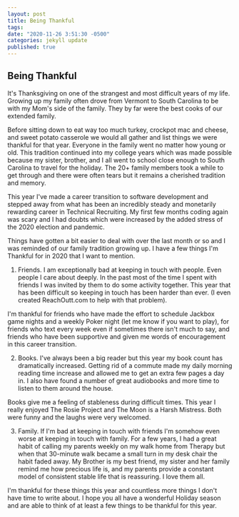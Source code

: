 ```yaml
---
layout: post
title: Being Thankful
tags: 
date: "2020-11-26 3:51:30 -0500"
categories: jekyll update
published: true
---
```


## Being Thankful

It's Thanksgiving on one of the strangest and most difficult years of my life. Growing up my family often drove from Vermont to South Carolina to be with my Mom's side of the family. They by far were the best cooks of our extended family. 

Before sitting down to eat way too much turkey, crockpot mac and cheese, and sweet potato casserole we would all gather and list things we were thankful for that year. Everyone in the family went no matter how young or old. This tradition continued into my college years which was made possible because my sister, brother, and I all went to school close enough to South Carolina to travel for the holiday. The 20+ family members took a while to get through and there were often tears but it remains a cherished tradition and memory.

This year I've made a career transition to software development and stepped away from what has been an incredibly steady and monetarily rewarding career in Technical Recruiting. My first few months coding again was scary and I had doubts which were increased by the added stress of the 2020 election and pandemic. 

Things have gotten a bit easier to deal with over the last month or so and I was reminded of our family tradition growing up. I have a few things I'm Thankful for in 2020 that I want to mention. 

1. Friends. 
I am exceptionally bad at keeping in touch with people. Even people I care about deeply. In the past most of the time I spent with friends I was invited by them to do some activity together. This year that has been difficult so keeping in touch has been harder than ever. (I even created ReachOutt.com to help with that problem). 

I'm thankful for friends who have made the effort to schedule Jackbox game nights and a weekly Poker night (let me know if you want to play), for friends who text every week even if sometimes there isn't much to say, and friends who have been supportive and given me words of encouragement in this career transition.

2. Books.
I've always been a big reader but this year my book count has dramatically increased. Getting rid of a commute made my daily morning reading time increase and allowed me to get an extra few pages a day in. I also have found a number of great audiobooks and more time to listen to them around the house. 

Books give me a feeling of stableness during difficult times. This year I really enjoyed The Rosie Project and The Moon is a Harsh Mistress. Both were funny and the laughs were very welcomed.

3. Family. 
If I'm bad at keeping in touch with friends I'm somehow even worse at keeping in touch with family. For a few years, I had a great habit of calling my parents weekly on my walk home from Therapy but when that 30-minute walk became a small turn in my desk chair the habit faded away. 
My Brother is my best friend, my sister and her family remind me how precious life is, and my parents provide a constant model of consistent stable life that is reassuring. I love them all. 

I'm thankful for these things this year and countless more things I don't have time to write about. I hope you all have a wonderful Holiday season and are able to think of at least a few things to be thankful for this year. 